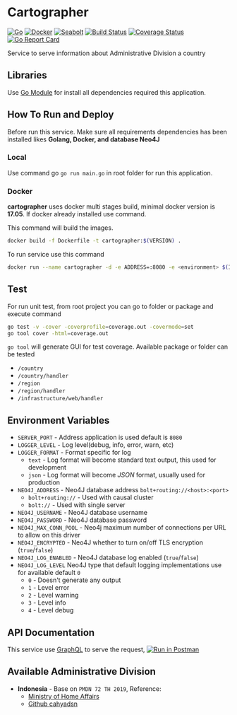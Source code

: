 # Cartographer

[![Go](https://img.shields.io/badge/go-1.14-00E5E6.svg)](https://golang.org/)
[![Docker](https://img.shields.io/badge/docker-19.03-2885E4.svg)](https://www.docker.com/)
[![Seabolt](https://img.shields.io/badge/seabolt-1.7.4-2885E4.svg)](https://github.com/neo4j-drivers/seabolt)
[![Build Status](https://travis-ci.org/dynastymasra/cartographer.svg?branch=master)](https://travis-ci.org/dynastymasra/cartographer)
[![Coverage Status](https://coveralls.io/repos/github/dynastymasra/cartographer/badge.svg?branch=master)](https://coveralls.io/github/dynastymasra/cartographer?branch=master)
[![Go Report Card](https://goreportcard.com/badge/github.com/dynastymasra/cartographer)](https://goreportcard.com/report/github.com/dynastymasra/cartographer)

Service to serve information about Administrative Division a country

## Libraries

Use [Go Module](https://blog.golang.org/using-go-modules) for install all dependencies required this application.

## How To Run and Deploy

Before run this service. Make sure all requirements dependencies has been installed likes **Golang, Docker, and database Neo4J**

### Local

Use command go ```go run main.go``` in root folder for run this application.

### Docker

**cartographer** uses docker multi stages build, minimal docker version is **17.05**. If docker already installed use command.

This command will build the images.
```bash
docker build -f Dockerfile -t cartographer:$(VERSION) .
```

To run service use this command
```bash
docker run --name cartographer -d -e ADDRESS=:8080 -e <environment> $(IMAGE):$(VERSION)
```

## Test

For run unit test, from root project you can go to folder or package and execute command
```bash
go test -v -cover -coverprofile=coverage.out -covermode=set
go tool cover -html=coverage.out
```
`go tool` will generate GUI for test coverage. Available package or folder can be tested

- `/country`
- `/country/handler`
- `/region`
- `/region/handler`
- `/infrastructure/web/handler`

## Environment Variables

+ `SERVER_PORT` - Address application is used default is `8080`
+ `LOGGER_LEVEL` - Log level(debug, info, error, warn, etc)
+ `LOGGER_FORMAT` - Format specific for log
  - `text` - Log format will become standard text output, this used for development
  - `json` - Log format will become *JSON* format, usually used for production
+ `NEO4J_ADDRESS` - Neo4J database address `bolt+routing://<host>:<port>`
  - `bolt+routing://` - Used with causal cluster
  - `bolt://` - Used with single server
+ `NEO4J_USERNAME` - Neo4J database username
+ `NEO4J_PASSWORD` - Neo4J database password
+ `NEO4J_MAX_CONN_POOL` - Neo4j maximum number of connections per URL to allow on this driver
+ `NEO4J_ENCRYPTED` - Neo4J whether to turn on/off TLS encryption (`true`/`false`)
+ `NEO4J_LOG_ENABLED` - Neo4J database log enabled (`true`/`false`)
+ `NEO4J_LOG_LEVEL` Neo4J type that default logging implementations use for available default `0`
  - `0` - Doesn't generate any output
  - `1` - Level error
  - `2` - Level warning
  - `3` - Level info
  - `4` - Level debug

## API Documentation

This service use [GraphQL](https://graphql.org/) to serve the request, [![Run in Postman](https://run.pstmn.io/button.svg)](https://app.getpostman.com/run-collection/45953192904281df47f8)

## Available Administrative Division

+ **Indonesia** - Base on `PMDN 72 TH 2019`, Reference:
  - [Ministry of Home Affairs](https://www.kemendagri.go.id/files/2020/PMDN%2072%20TH%202019+lampiran.pdf)
  - [Github cahyadsn](https://github.com/cahyadsn/wilayah)
